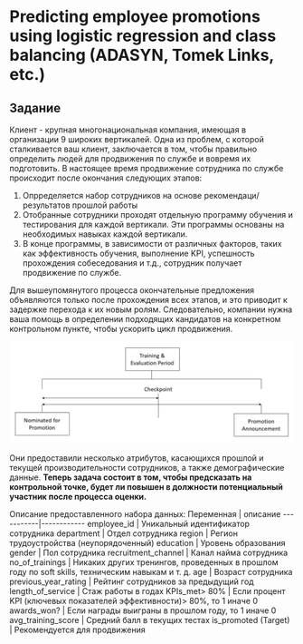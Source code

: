 # Predicting employee promotions using logistic regression and class balancing (ADASYN, Tomek Links, etc.)
## Задание
Клиент - крупная многонациональная компания, имеющая в организации 9 широких вертикалей. Одна из проблем, с которой 
сталкивается ваш клиент, заключается в том, чтобы правильно определить людей для продвижения по службе  и вовремя их подготовить.
В настоящее время продвижение сотрудника по службе происходит после окончания следующих этапов:

1. Опрределяется набор сотрудников на основе рекомендаци/результатов прошлой работы
2. Отобранные сотрудники проходят отдельную программу обучения и тестирования для каждой вертикали. Эти программы основаны на необходимых навыках каждой вертикали.
3. В конце программы, в зависимости от различных факторов, таких как эффективность обучения, выполнение KPI, 
успешность прохождения собеседования и т.д., сотрудник получает продвижение по службе.

Для вышеупомянутого процесса окончательные предложения объявляются только после прохождения всех этапов, и это приводит к задержке перехода к их новым ролям. 
Следовательно, компании нужна ваша помощь в определении подходящих кандидатов на конкретном контрольном пункте, чтобы ускорить цикл продвижения.

![Screenshot](image/img1.jpg)

Они предоставили несколько атрибутов, касающихся прошлой и текущей производительности сотрудников, а также демографические данные. 
**Теперь задача состоит в том, чтобы предсказать на контрольной точке, будет ли повышен в должности потенциальный участник после процесса оценки.**

Описание предоставленного набора данных:
Переменная | описание
-----------|------------
employee_id |	Уникальный идентификатор сотрудника
department |	Отдел сотрудника
region |	Регион трудоустройства (неупорядоченный)
education |	Уровень образования
gender |	Пол сотрудника
recruitment_channel |	Канал найма сотрудника
no_of_trainings |	Никаких других тренингов, проведенных в прошлом году по soft skills, техническим навыкам и т. д.
age |	Возраст сотрудника
previous_year_rating |	Рейтинг сотрудников за предыдущий год
length_of_service |	Стаж работы в годах
KPIs_met> 80%	 | Если процент KPI (ключевых показателей эффективности)> 80%, то 1 иначе 0
awards_won? |	Если награды выиграны в прошлом году, то 1 иначе 0
avg_training_score |	Средний балл в текущих тестах
is_promoted	(Target) | Рекомендуется для продвижения


